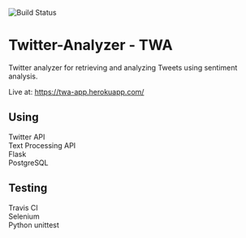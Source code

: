 ![Build Status](https://travis-ci.com/kurval/Twitter-Analyzer.svg?token=L1dboo3x24HfwQimHjfE&branch=main)

# Twitter-Analyzer - TWA
Twitter analyzer for retrieving and analyzing Tweets using sentiment analysis.

Live at: https://twa-app.herokuapp.com/

## Using
Twitter API  
Text Processing API  
Flask  
PostgreSQL  

## Testing
Travis CI  
Selenium  
Python unittest  
